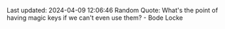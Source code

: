 Last updated: 2024-04-09 12:06:46
Random Quote: What's the point of having magic keys if we can't even use them? - Bode Locke